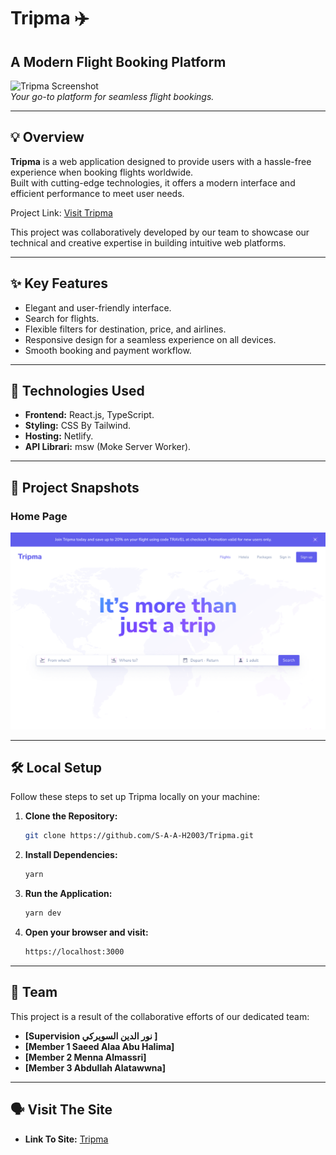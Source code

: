 # Tripma ✈️

## A Modern Flight Booking Platform

![Tripma Screenshot](https://via.placeholder.com/800x400.png?text=Tripma+Preview)  
*Your go-to platform for seamless flight bookings.*  

---

## 💡 **Overview**

**Tripma** is a web application designed to provide users with a hassle-free experience when booking flights worldwide.  
Built with cutting-edge technologies, it offers a modern interface and efficient performance to meet user needs.  

Project Link: [Visit Tripma](https://tripma.netlify.app)  

This project was collaboratively developed by our team to showcase our technical and creative expertise in building intuitive web platforms.  

---

## ✨ **Key Features**  

- Elegant and user-friendly interface.  
- Search for flights.  
- Flexible filters for destination, price, and airlines.  
- Responsive design for a seamless experience on all devices.  
- Smooth booking and payment workflow.  

---

## 🚀 **Technologies Used**  

- **Frontend:** React.js, TypeScript.  
- **Styling:** CSS By Tailwind.
- **Hosting:** Netlify.
- **API Librari:** msw (Moke Server Worker).

---

## 🌟 **Project Snapshots**  

### Home Page  

![Home_Img](./src/assets/readme.png)

---

## 🛠️ **Local Setup**  

Follow these steps to set up Tripma locally on your machine:  

1. **Clone the Repository:**  

   ```bash
   git clone https://github.com/S-A-A-H2003/Tripma.git
   ```

2. **Install Dependencies:**  

   ```bash
   yarn
   ```

3. **Run the Application:**  

   ```bash
   yarn dev
   ```

4. **Open your browser and visit:**  

   ```bash
   https://localhost:3000
   ```

---

## 🤝 **Team**  

This project is a result of the collaborative efforts of our dedicated team:

- **[Supervision نور الدين السويركي ]**
- **[Member 1 Saeed Alaa Abu Halima]**  
- **[Member 2 Menna Almassri]**  
- **[Member 3 Abdullah Alatawwna]**  

---

## 🗣 **Visit The Site**  

- **Link To Site:** [Tripma](https://tripma.netlify.app)  
